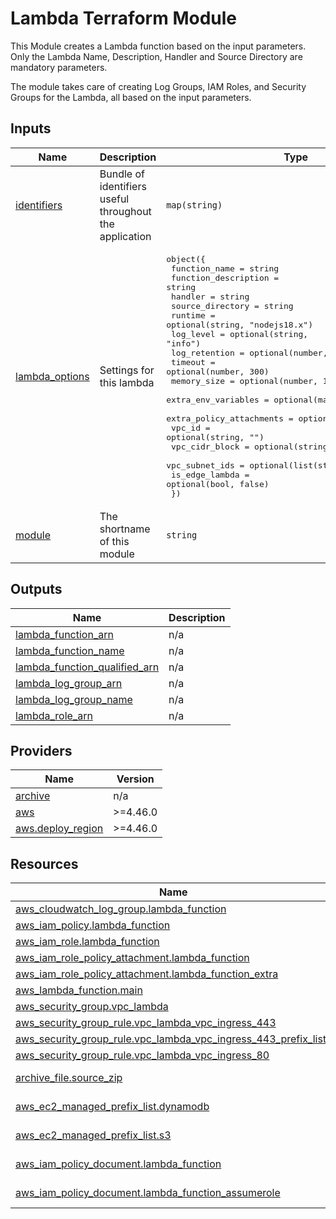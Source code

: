 # Lambda Terraform Module

This Module creates a Lambda function based on the input parameters. Only the Lambda Name, Description, Handler and Source Directory are mandatory parameters.

The module takes care of creating Log Groups, IAM Roles, and Security Groups for the Lambda, all based on the input parameters.

<!-- BEGIN_TF_DOCS -->
## Inputs

| Name | Description | Type | Default | Required |
|------|-------------|------|---------|:--------:|
| <a name="input_identifiers"></a> [identifiers](#input\_identifiers) | Bundle of identifiers useful throughout the application | `map(string)` | n/a | yes |
| <a name="input_lambda_options"></a> [lambda\_options](#input\_lambda\_options) | Settings for this lambda | <pre>object({<br>    function_name            = string<br>    function_description     = string<br>    handler                  = string<br>    source_directory         = string<br>    runtime                  = optional(string, "nodejs18.x")<br>    log_level                = optional(string, "info")<br>    log_retention            = optional(number, 30)<br>    timeout                  = optional(number, 300)<br>    memory_size              = optional(number, 1024)<br>    extra_env_variables      = optional(map(string), {})<br>    extra_policy_attachments = optional(list(string), [])<br>    vpc_id                   = optional(string, "")<br>    vpc_cidr_block           = optional(string, "")<br>    vpc_subnet_ids           = optional(list(string), [])<br>    is_edge_lambda           = optional(bool, false)<br>  })</pre> | n/a | yes |
| <a name="input_module"></a> [module](#input\_module) | The shortname of this module | `string` | `"lda"` | no |
## Outputs

| Name | Description |
|------|-------------|
| <a name="output_lambda_function_arn"></a> [lambda\_function\_arn](#output\_lambda\_function\_arn) | n/a |
| <a name="output_lambda_function_name"></a> [lambda\_function\_name](#output\_lambda\_function\_name) | n/a |
| <a name="output_lambda_function_qualified_arn"></a> [lambda\_function\_qualified\_arn](#output\_lambda\_function\_qualified\_arn) | n/a |
| <a name="output_lambda_log_group_arn"></a> [lambda\_log\_group\_arn](#output\_lambda\_log\_group\_arn) | n/a |
| <a name="output_lambda_log_group_name"></a> [lambda\_log\_group\_name](#output\_lambda\_log\_group\_name) | n/a |
| <a name="output_lambda_role_arn"></a> [lambda\_role\_arn](#output\_lambda\_role\_arn) | n/a |
## Providers

| Name | Version |
|------|---------|
| <a name="provider_archive"></a> [archive](#provider\_archive) | n/a |
| <a name="provider_aws"></a> [aws](#provider\_aws) | >=4.46.0 |
| <a name="provider_aws.deploy_region"></a> [aws.deploy\_region](#provider\_aws.deploy\_region) | >=4.46.0 |
## Resources

| Name | Type |
|------|------|
| [aws_cloudwatch_log_group.lambda_function](https://registry.terraform.io/providers/hashicorp/aws/latest/docs/resources/cloudwatch_log_group) | resource |
| [aws_iam_policy.lambda_function](https://registry.terraform.io/providers/hashicorp/aws/latest/docs/resources/iam_policy) | resource |
| [aws_iam_role.lambda_function](https://registry.terraform.io/providers/hashicorp/aws/latest/docs/resources/iam_role) | resource |
| [aws_iam_role_policy_attachment.lambda_function](https://registry.terraform.io/providers/hashicorp/aws/latest/docs/resources/iam_role_policy_attachment) | resource |
| [aws_iam_role_policy_attachment.lambda_function_extra](https://registry.terraform.io/providers/hashicorp/aws/latest/docs/resources/iam_role_policy_attachment) | resource |
| [aws_lambda_function.main](https://registry.terraform.io/providers/hashicorp/aws/latest/docs/resources/lambda_function) | resource |
| [aws_security_group.vpc_lambda](https://registry.terraform.io/providers/hashicorp/aws/latest/docs/resources/security_group) | resource |
| [aws_security_group_rule.vpc_lambda_vpc_ingress_443](https://registry.terraform.io/providers/hashicorp/aws/latest/docs/resources/security_group_rule) | resource |
| [aws_security_group_rule.vpc_lambda_vpc_ingress_443_prefix_lists](https://registry.terraform.io/providers/hashicorp/aws/latest/docs/resources/security_group_rule) | resource |
| [aws_security_group_rule.vpc_lambda_vpc_ingress_80](https://registry.terraform.io/providers/hashicorp/aws/latest/docs/resources/security_group_rule) | resource |
| [archive_file.source_zip](https://registry.terraform.io/providers/hashicorp/archive/latest/docs/data-sources/file) | data source |
| [aws_ec2_managed_prefix_list.dynamodb](https://registry.terraform.io/providers/hashicorp/aws/latest/docs/data-sources/ec2_managed_prefix_list) | data source |
| [aws_ec2_managed_prefix_list.s3](https://registry.terraform.io/providers/hashicorp/aws/latest/docs/data-sources/ec2_managed_prefix_list) | data source |
| [aws_iam_policy_document.lambda_function](https://registry.terraform.io/providers/hashicorp/aws/latest/docs/data-sources/iam_policy_document) | data source |
| [aws_iam_policy_document.lambda_function_assumerole](https://registry.terraform.io/providers/hashicorp/aws/latest/docs/data-sources/iam_policy_document) | data source |
<!-- END_TF_DOCS -->